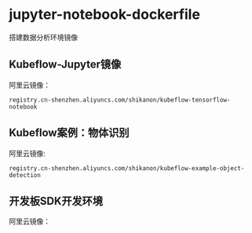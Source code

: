 # jupyter-notebook-dockerfile
搭建数据分析环境镜像

## Kubeflow-Jupyter镜像

阿里云镜像：
```
registry.cn-shenzhen.aliyuncs.com/shikanon/kubeflow-tensorflow-notebook
```

## Kubeflow案例：物体识别

阿里云镜像:
```
registry.cn-shenzhen.aliyuncs.com/shikanon/kubeflow-example-object-detection
```

## 开发板SDK开发环境

阿里云镜像：
```

```